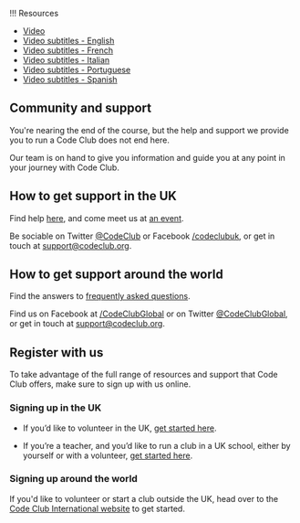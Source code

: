 !!! Resources

   + [Video](https://rpf-futurelearn.s3.eu-west-1.amazonaws.com/CC+vol+training+/step3_12+community+and+support.mp4)
   + [Video subtitles - English](https://rpf-futurelearn.s3.eu-west-1.amazonaws.com/CC+vol+training+/3.11_community.vtt)
   + [Video subtitles - French](https://rpf-futurelearn.s3.eu-west-1.amazonaws.com/CC+vol+training+/3_12_community_French__France__reviewed.vtt)
   + [Video subtitles - Italian](https://rpf-futurelearn.s3.eu-west-1.amazonaws.com/CC+vol+training+/3_12_community_Italian_reviewed.vtt)
   + [Video subtitles - Portuguese](https://rpf-futurelearn.s3.eu-west-1.amazonaws.com/CC+vol+training+/3_12_community_Portuguese__Brazil__reviewed.vtt)
   + [Video subtitles - Spanish](https://rpf-futurelearn.s3.eu-west-1.amazonaws.com/CC+vol+training+/3_12_community_Spanish__Spain__reviewed.vtt)

## Community and support

You're nearing the end of the course, but the help and support we provide you to run a Code Club does not end here.

Our team is on hand to give you information and guide you at any point in your journey with Code Club.

## How to get support in the UK
Find help [here](http://help.codeclub.org.uk/en/support/home), and come meet us at [an event](https://codeclub.org/en/events).

Be sociable on Twitter [@CodeClub](https://twitter.com/CodeClub) or Facebook [/codeclubuk](https://www.facebook.com/codeclubuk), or get in touch at [support@codeclub.org](mailto:support@codeclub.org).

## How to get support around the world
Find the answers to [frequently asked questions](http://help.international.codeclub.org/).

Find us on Facebook at [/CodeClubGlobal](https://www.facebook.com/CodeClubGlobal) or on Twitter [@CodeClubGlobal](https://twitter.com/codeclubGlobal), or get in touch at [support@codeclub.org](mailto:support@codeclub.org).

## Register with us
To take advantage of the full range of resources and support that Code Club offers, make sure to sign up with us online.

### Signing up in the UK
+ If you’d like to volunteer in the UK, [get started here](https://codeclub.org/en/volunteer).

+ If you’re a teacher, and you’d like to run a club in a UK school, either by yourself or with a volunteer, [get started here](https://codeclub.org/en/start-a-code-club).

### Signing up around the world
If you'd like to volunteer or start a club outside the UK, head over to the [Code Club International website](https://international.codeclub.org/start-a-club/) to get started.
